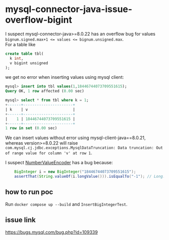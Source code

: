 # mysql-connector-java-issue-overflow-bigint

I suspect mysql-connector-java>=8.0.22 has an overflow bug for values `bignum.signed.max+1 <= values <= bignum.unsigned.max`.  
For a table like
```sql
create table tbl(
  k int,
  v bigint unsigned
);
```
we get no error when inserting values using mysql client:
```sql
mysql> insert into tbl values(1,18446744073709551615);
Query OK, 1 row affected (0.00 sec)

mysql> select * from tbl where k = 1;
+------+----------------------+
| k    | v                    |
+------+----------------------+
|    1 | 18446744073709551615 |
+------+----------------------+
1 row in set (0.00 sec)
```

We can insert values without error using mysql-client-java==8.0.21, 
whereas version>=8.0.22 will raise `com.mysql.cj.jdbc.exceptions.MysqlDataTruncation: Data truncation: Out of range value for column 'v' at row 1`.

I suspect [NumberValueEncoder](https://github.com/mysql/mysql-connector-j/blob/8.0.31/src/main/protocol-impl/java/com/mysql/cj/protocol/a/NumberValueEncoder.java#L68)
has a bug because:
```java
    BigInteger i = new BigInteger("18446744073709551615");
    assertThat(String.valueOf(i.longValue())).isEqualTo("-1"); // Long.MAX_VALUE: 9223372036854775807, which is smaller than `i`.
```

## how to run poc
Run `docker compose up --build` and  `InsertBigIntegerTest`.

## issue link
https://bugs.mysql.com/bug.php?id=109339
